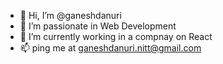 - 👋 Hi, I’m @ganeshdanuri
- 👀 I’m passionate in Web Development
- 🌱 I’m currently working in a compnay on React
- 📫 ping me at ganeshdanuri.nitt@gmail.com

<!---
ganeshdanuri/ganeshdanuri is a ✨ special ✨ repository because its `README.md` (this file) appears on your GitHub profile.
You can click the Preview link to take a look at your changes.
--->
